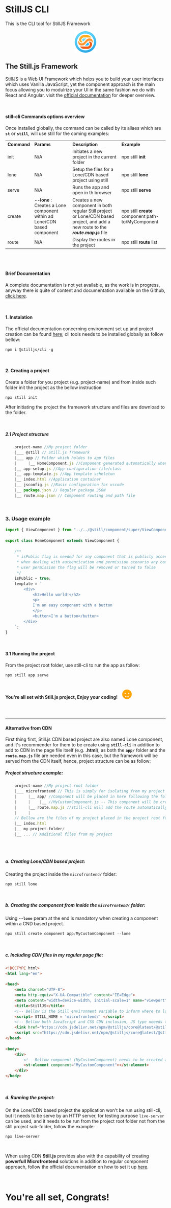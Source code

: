 # StillJS CLI
This is the CLI tool for StillJS Framework


<div style="display:flex; justify-content: center">
    <img src="https://github.com/still-js/core/blob/HEAD/@still/img/logo-no-bg.png" style="width: 5em;"/>
</div>

## The Still.js Framework

StillJS is a Web UI Framework which helps you to build your user interfaces which uses Vanilla JavaScript, yet the component approach is the main focus allowing you to modulrize your UI in the same fashion we do with React and Angular. visit the <a href="https://still-js.github.io/stilljs-doc/" target="_blank">official documentation</a> for deeper overview.

<br>

#### still-cli Commands options overview
Once installed globally, the command can be called by its aliaes which are <b>`st`</b> or <b>`still`</b>, will use still for the coming examples:
<table style="width: 100%;">
    <tr style="font-weight: bold;">
        <td>
            Command
        </td>
        <td>
            Params
        </td>
        <td>
            Description
        </td>
        <td>
            Example
        </td>
    </tr>
    <tr>
        <td>
            init
        </td>
        <td>
            N/A
        </td>
        <td>
            Initiates a new project in the current folder
        </td>
        <td>
            npx still <b>init</b>
        </td>
    </tr>
    <tr>
        <td>
            lone
        </td>
        <td>
            N/A
        </td>
        <td>
            Setup the files for a Lone/CDN based project using still
        </td>
        <td>
            npx still <b>lone</b>
        </td>
    </tr>
    <tr>
        <td>
            serve
        </td>
        <td>
            N/A
        </td>
        <td>
            Runs the app and open in th browser
        </td>
        <td>
            npx still <b>serve</b>
        </td>
    </tr>
    <tr>
        <td>
            create
        </td>
        <td>
            <b>--lone</b> : Creates a Lone component within ad Lone/CDN based component
        </td>
        <td>
            Creates a new component in both regular Still project or Lone/CDN based project, and add a new route to the <b><i>route.map.js</i></b> file
        </td>
        <td>
            npx still <b>create</b> component path-to/MyComponent
        </td>
    </tr>
    <tr>
        <td>
            route
        </td>
        <td>
            N/A
        </td>
        <td>
            Display the routes in the project
        </td>
        <td>
            npx still <b>route</b> list
        </td>
    </tr>
</table>

<br>
<br>

#### Brief Documentation
A complete documentation is not yet available, as the work is in progress, anyway there is quite of content and documentation available on the Github, <a href="https://still-js.github.io/stilljs-doc/" target="_blank">click here</a>.

<br>

#### 1. Instalation

The official documentation concerning environment set up and project creation can be found <a href="https://still-js.github.io/stilljs-doc/installation-and-running/" target="_blank">here</a>; cli tools needs to be installed globally as follow bellow:

```
npm i @stilljs/cli -g
```

<br>

#### 2. Creating a project
Create a folder for you project (e.g. project-name) and from inside such folder init the project as the bellow instruction
```
npx still init
```

After initiating the project the framework structure and files are download to the folder.

<br>

##### 2.1 Project structure
```js
    project-name //My project folder
    |___ @still // Still.js framework
    |___ app // Folder which holdes to app files
    |     |__ HomeComponent.js //Component generated automatically when creating project
    |__ app-setup.js //App configuration file/class
    |__ app-template.js //App template scheleton
    |__ index.html //Application container
    |__ jsconfig.js //Basic configuration for vscode
    |__ package.json // Regular package JSON
    |__ route.map.json // Component routing and path file

```

<br>

### 3. Usage example
```js
import { ViewComponent } from "../../@still/component/super/ViewComponent.js";

export class HomeComponent extends ViewComponent {

    /** 
     * isPublic flag is needed for any component that is publicly accessible, therefore, 
     * when dealing with authentication and permission scenario any component requiring
     * user permission the flag will be removed or turned to false
     */
    isPublic = true;
    template = `
        <div>
            <h2>Hello world!</h2>
            <p>
            I'm an easy component with a button
            </p>
            <button>I'm a button</button>
        </div>
    `;
}
```
<br>

#### 3.1 Running the project

From the project root folder, use still-cli to run the app as follow:
```
npx still app serve
```

#### You're all set with Still.js project, Enjoy your coding! <b style="font-size: 50px; color: orange;">&#x263B;</b>

<br>
<hr>

#### Alternative from CDN

First thing first, Still.js CDN based project are also named Lone component, and it's recommender for them to be create using <b>`still-cli`</b> in addition to add to CDN in the page file itself (e.g. <b>.html</b>), as both the <b>`app/`</b> folder and the <b>`route.map.js`</b> file are needed even in this case, but the framework will be served from the CDN itself, hence, project structure can be as follow:
<br>

##### Project structure example:
```js
    project-name //My project root folder
    |___ microfrontend // This is simply for isolating from my project files
    |     |__ app/ //Component will be placed in here following the folder structure as I will
    |     |    |__ //MyCustomComponent.js -- This component will be created bellow (point b.)
    |     |__ route.map.js //still-cli will add the route automatically when creating a component
    |     | 
    // Bellow are the files of my project placed in the project root folder
    |__ index.html
    |__ my-project-folder/
    |__ ... // Additional files from my project

```

<br>
<br>


##### a. Creating Lone/CDN based project:
Creating the project inside the `microfrontend/` folder:
```
npx still lone
```

<br>


##### b. Creating the component from inside the `microfrontend/` folder:
Using <b>`--lone`</b> peram at the end is mandatory when creating a component within a CND based project.
```js
npx still create component app/MyCustomComponent --lone
```

<br>


##### c. Including CDN files in my regular page file:

```html
<!DOCTYPE html>
<html lang="en">

<head>
    <meta charset="UTF-8">
    <meta http-equiv="X-UA-Compatible" content="IE=Edge">
    <meta content="width=device-width, initial-scale=1" name="viewport" />
    <title>StillJS</title>
    <!-- Bellow is the Still environment variable to inform where to look for components -->
    <script> STILL_HOME = 'microfrontend/' </script>
    <!-- Bellow both JavaScript and CSS CDN inclusion, JS type neeeds to module -->
    <link href="https://cdn.jsdelivr.net/npm/@stilljs/core@latest/@still/ui/css/still.css" rel="stylesheet">
    <script src="https://cdn.jsdelivr.net/npm/@stilljs/core@latest/@still/lone.js" type="module"></script>
</head>

<body>
    <div>
        <!-- Bellow component (MyCustomComponent) needs to be created as in step previous step (step c.) -->
        <st-element component="MyCustomComponent"></st-element>
    </div>
</body>
```

<br>


##### d. Running the project:
On the Lone/CDN based project the application won't be run using still-cli, but it needs to be serve by an HTTP server, for testing purpose `live-server` can be used, and it needs to be run from the project root folder not from the still project sub-folder, follow the example:
```
npx live-server
```
<br>

When using CDN <b>Still.js</b> provides also with the capability of creating <b>powerfull Microfrontend</b> solutions in addition to regular component approach, follow the official documentation on how to set it up <a href="https://still-js.github.io/stilljs-doc/installation-and-running-cdn/" target="_blank">here</a>.


<br>

# You're all set, Congrats!